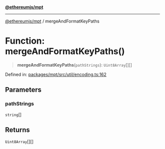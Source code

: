 [**@ethereumjs/mpt**](../README.md)

***

[@ethereumjs/mpt](../README.md) / mergeAndFormatKeyPaths

# Function: mergeAndFormatKeyPaths()

> **mergeAndFormatKeyPaths**(`pathStrings`): `Uint8Array`[][]

Defined in: [packages/mpt/src/util/encoding.ts:162](https://github.com/Dargon789/ethereumjs-monorepo/blob/master/packages/mpt/src/util/encoding.ts#L162)

## Parameters

### pathStrings

`string`[]

## Returns

`Uint8Array`[][]
